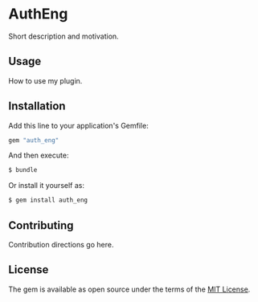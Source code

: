 # AuthEng
Short description and motivation.

## Usage
How to use my plugin.

## Installation
Add this line to your application's Gemfile:

```ruby
gem "auth_eng"
```

And then execute:
```bash
$ bundle
```

Or install it yourself as:
```bash
$ gem install auth_eng
```

## Contributing
Contribution directions go here.

## License
The gem is available as open source under the terms of the [MIT License](https://opensource.org/licenses/MIT).
